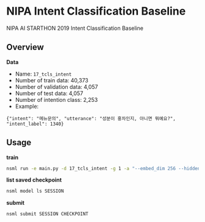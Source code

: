 # NIPA Intent Classification Baseline
NIPA AI STARTHON 2019 Intent Classification Baseline

## Overview
**Data**
- Name: ```17_tcls_intent```
- Number of train data: 40,373
- Number of validation data: 4,057
- Number of test data: 4,057
- Number of intention class: 2,253
- Example:
```
{"intent": "메뉴문의", "utterance": "성분이 홍차인지, 아니면 뭐예요?", "intent_label": 1340}
```

## Usage
**train**

```bash
nsml run -e main.py -d 17_tcls_intent -g 1 -a "--embed_dim 256 --hidden_dim 512 --batch_size 256" -v
```

**list saved checkpoint**

```bash
nsml model ls SESSION
```

**submit**

```bash
nsml submit SESSION CHECKPOINT
```
